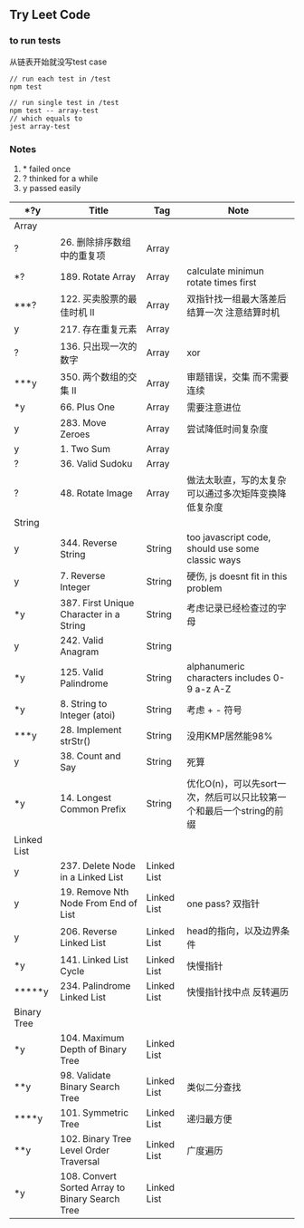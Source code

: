 ## Try Leet Code

### to run tests
从链表开始就没写test case

```
// run each test in /test
npm test

// run single test in /test
npm test -- array-test
// which equals to 
jest array-test

```

### Notes
1. \* failed once
2. ? thinked for a while
3. y passed easily

| *?y | Title | Tag | Note |
| --- | --------- | ---- | --------- |
| Array
| ? | 26. 删除排序数组中的重复项 | Array |
| *? | 189. Rotate Array | Array | calculate minimun rotate times first |
| ***? | 122. 买卖股票的最佳时机 II | Array | 双指针找一组最大落差后结算一次 注意结算时机 |
| y | 217. 存在重复元素 | Array |
| ? | 136. 只出现一次的数字 | Array | xor
| ***y | 350. 两个数组的交集 II | Array | 审题错误，交集 而不需要连续
| *y | 66. Plus One | Array | 需要注意进位
| y | 283. Move Zeroes | Array | 尝试降低时间复杂度
| y | 1. Two Sum | Array | 
| ? | 36. Valid Sudoku | Array | 
| ? | 48. Rotate Image | Array | 做法太耿直，写的太复杂 可以通过多次矩阵变换降低复杂度
| String
| y | 344. Reverse String | String | too javascript code, should use some classic ways |
| y | 7. Reverse Integer | String | 硬伤, js doesnt fit in this problem
| *y | 387. First Unique Character in a String | String | 考虑记录已经检查过的字母
| y | 242. Valid Anagram | String | 
| *y | 125. Valid Palindrome | String | alphanumeric characters includes 0-9 a-z A-Z
| *y | 8. String to Integer (atoi) | String | 考虑 + - 符号
| ***y | 28. Implement strStr() | String | 没用KMP居然能98%
| y | 38. Count and Say | String | 死算
| *y | 14. Longest Common Prefix | String | 优化O(n)，可以先sort一次，然后可以只比较第一个和最后一个string的前缀
| Linked List
| y | 237. Delete Node in a Linked List | Linked List | 
| y | 19. Remove Nth Node From End of List | Linked List | one pass? 双指针 
| y | 206. Reverse Linked List | Linked List | head的指向，以及边界条件
| *y | 141. Linked List Cycle | Linked List | 快慢指针
| *****y | 234. Palindrome Linked List | Linked List | 快慢指针找中点 反转遍历
| Binary Tree
| *y | 104. Maximum Depth of Binary Tree | Linked List |
| **y | 98. Validate Binary Search Tree| Linked List | 类似二分查找
| ****y | 101. Symmetric Tree| Linked List | 递归最方便
| **y | 102. Binary Tree Level Order Traversal| Linked List | 广度遍历
| *y | 108. Convert Sorted Array to Binary Search Tree| Linked List | 


